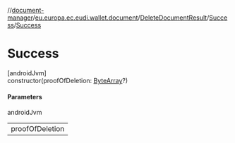 //[document-manager](../../../../index.md)/[eu.europa.ec.eudi.wallet.document](../../index.md)/[DeleteDocumentResult](../index.md)/[Success](index.md)/[Success](-success.md)

# Success

[androidJvm]\
constructor(proofOfDeletion: [ByteArray](https://kotlinlang.org/api/latest/jvm/stdlib/kotlin/-byte-array/index.html)?)

#### Parameters

androidJvm

| |
|---|
| proofOfDeletion |
